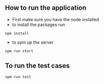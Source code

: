 ## How to run the application

- First make sure you have the node installed
- to install the packages run

```
npm install
```

- to spin up the server

```
npm run start
```

## To run the test cases

```
npm run test
```
